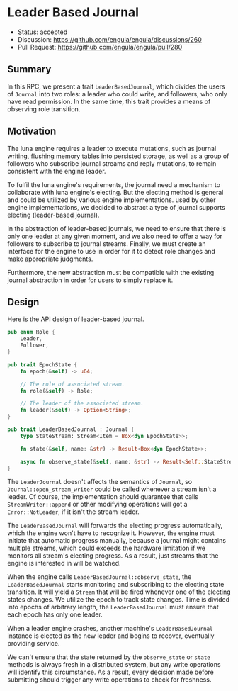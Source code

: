 # Leader Based Journal

- Status: accepted
- Discussion: https://github.com/engula/engula/discussions/260
- Pull Request: https://github.com/engula/engula/pull/280

## Summary

In this RPC, we present a trait `LeaderBasedJournal`, which divides the users of `Journal` into two roles: a leader who could write, and followers, who only have read permission. In the same time, this trait provides a means of observing role transition.

## Motivation

The luna engine requires a leader to execute mutations, such as journal writing, flushing memory tables into persisted storage, as well as a group of followers who subscribe journal streams and reply mutations, to remain consistent with the engine leader.

To fulfil the luna engine's requirements, the journal need a mechanism to collaborate with luna engine's electing. But the electing method is general and could be utilized by various engine implementations. used by other engine implementations, we decided to abstract a type of journal supports electing (leader-based journal).

In the abstraction of leader-based journals, we need to ensure that there is only one leader at any given moment, and we also need to offer a way for followers to subscribe to journal streams. Finally, we must create an interface for the engine to use in order for it to detect role changes and make appropriate judgments.

Furthermore, the new abstraction must be compatible with the existing journal abstraction in order for users to simply replace it.

## Design

Here is the API design of leader-based journal.

```rust
pub enum Role {
    Leader,
    Follower,
}

pub trait EpochState {
    fn epoch(&self) -> u64;

    // The role of associated stream.
    fn role(&self) -> Role;

    // The leader of the associated stream.
    fn leader(&self) -> Option<String>;
}

pub trait LeaderBasedJournal : Journal {
    type StateStream: Stream<Item = Box<dyn EpochState>>;

    fn state(&self, name: &str) -> Result<Box<dyn EpochState>>;

    async fn observe_state(&self, name: &str) -> Result<Self::StateStream>;
}
```

The `LeaderJournal` doesn't affects the semantics of `Journal`, so `Journal::open_stream_writer` could be called whenever a stream isn't a leader. Of course, the implementation should guarantee that calls `StreamWriter::append` or other modifying operations will got a `Error::NotLeader`, if it isn't the stream leader.

The `LeaderBasedJournal` will forwards the electing progress automatically, which the engine won't have to recognize it. However, the engine must initiate that automatic progress manually, because a journal might contains multiple streams, which could exceeds the hardware limitation if we monitors all stream's electing progress. As a result, just streams that the engine is interested in will be watched.

When the engine calls `LeaderBasedJournal::observe_state`, the `LeaderBasedJournal` starts monitoring and subscribing to the electing state transition. It will yield a `Stream` that will be fired whenever one of the electing states changes. We utilize the epoch to track state changes. Time is divided into epochs of arbitrary length, the `LeaderBasedJournal` must ensure that each epoch has only one leader.

When a leader engine crashes, another machine's `LeaderBasedJournal` instance is elected as the new leader and begins to recover, eventually providing service.

We can't ensure that the state returned by the `observe_state` or `state` methods is always fresh in a distributed system, but any write operations will identify this circumstance. As a result, every decision made before submitting should trigger any write operations to check for freshness.
